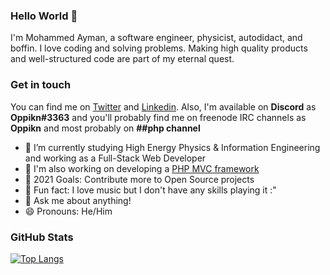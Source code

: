 ### Hello World 👋
I'm Mohammed Ayman, a software engineer, physicist, autodidact, and boffin. I love coding and solving problems. Making high quality products and well-structured code are part of my eternal quest.

### Get in touch
You can find me on [Twitter][twitter] and [Linkedin][linkedin]. Also, I'm available on **Discord** as **Oppikn#3363** and you'll probably find me on freenode IRC channels as **Oppikn** and most probably on **##php channel**

- 🔭 I’m currently studying High Energy Physics & Information Engineering and working as a Full-Stack Web Developer
- 📄 I'm also working on developing a [PHP MVC framework][mvc]
- 🎯 2021 Goals: Contribute more to Open Source projects
- 🎵 Fun fact: I love music but I don't have any skills playing it :"
- 💬 Ask me about anything!
- 😄 Pronouns: He/Him

### GitHub Stats

[![Top Langs](https://github-readme-stats.vercel.app/api/top-langs/?username=muhammed-ayman&layout=compact)](https://github.com/muhammed-ayman)

[twitter]: https://twitter.com/waakywoo
[linkedin]: https://www.linkedin.com/in/muhammedayman/
[mvc]: https://github.com/muhammed-ayman/Advanced-PHP-MVC-Framework
